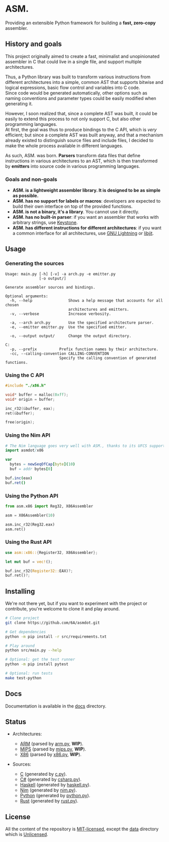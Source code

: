 ASM.
====

Providing an extensible Python framework for building a **fast, zero-copy** assembler.


## History and goals

This project originally aimed to create a fast, minimalist and unopinionated assembler in C
that could live in a single file, and support multiple architectures.

Thus, a Python library was built to transform various instructions from different architectures
into a simple, common AST that supports bitwise and logical expressions, basic flow control
and variables into C code.  
Since code would be generated automatically, other options such as naming conventions and parameter
types could be easily modified when generating it.

However, I soon realized that, since a complete AST was built, it could be easily to extend this
process to not only support C, but also other programming languages.  
At first, the goal was thus to produce bindings to the C API, which is *very* efficient; but since a
complete AST was built anyway, and that a mechanism already existed to distinguish source files and
include files, I decided to make the whole process available in different languages.

As such, ASM. was born. **Parsers** transform data files that define instructions in various architectures
to an AST, which is then transformed by **emitters** into source code in various programming languages.

### Goals and non-goals
- **ASM. is a lightweight assembler library. It is designed to be as simple as possible.**
- **ASM. has no support for labels or macros**: developers are expected to build their own
  interface on top of the provided functions.
- **ASM. is not a binary, it's a library**. You cannot use it directly.
- **ASM. has no built-in parser**: if you want an assembler that works with arbitrary strings, use
  [Keystone](https://www.keystone-engine.org).
- **ASM. has different instructions for different architectures**: if you want a common
  interface for all architectures, use [GNU Lightning](https://www.gnu.org/software/lightning)
  or [libjit](https://www.gnu.org/software/libjit).


## Usage

### Generating the sources
```
Usage: main.py [-h] [-v] -a arch.py -e emitter.py
               [-o output/]

Generate assembler sources and bindings.

Optional arguments:
  -h, --help                Shows a help message that accounts for all chosen
                            architectures and emitters.
  -v, --verbose             Increase verbosity.

  -a, --arch arch.py        Use the specified architecture parser.
  -e, --emitter emitter.py  Use the specified emitter.

  -o, --output output/      Change the output directory.

C:
  -p, --prefix          Prefix function names by their architecture.
  -cc, --calling-convention CALLING-CONVENTION
                        Specify the calling convention of generated functions.
```

### Using the C API
```c
#include "./x86.h"

void* buffer = malloc(0xff);
void* origin = buffer;

inc_r32(&buffer, eax);
ret(&buffer);

free(origin);
```

### Using the Nim API
```nim
# The Nim language goes very well with ASM., thanks to its UFCS support.
import asmdot/x86

var
  bytes = newSeqOfCap[byte](10)
  buf = addr bytes[0]

buf.inc(eax)
buf.ret()
```

### Using the Python API
```python
from asm.x86 import Reg32, X86Assembler

asm = X86Assembler(10)

asm.inc_r32(Reg32.eax)
asm.ret()
```

### Using the Rust API
```rust
use asm::x86::{Register32, X86Assembler};

let mut buf = vec!();

buf.inc_r32(Register32::EAX)?;
buf.ret()?;
```


## Installing
We're not there yet, but if you want to experiment with the project or contribute,
you're welcome to clone it and play around.

```bash
# Clone project
git clone https://github.com/6A/asmdot.git

# Get dependencies
python -m pip install -r src/requirements.txt

# Play around
python src/main.py --help

# Optional: get the test runner
python -m pip install pytest

# Optional: run tests
make test-python
```


## Docs
Documentation is available in the [docs](./docs) directory.


## Status
- Architectures:
  * [ARM](./src/data/arm.txt) (parsed by [arm.py](./src/arch/arm.py), **WIP**).
  * [MIPS](./src/data/mips.txt) (parsed by [mips.py](./src/arch/mips.py), **WIP**).
  * [X86](./src/data/x86.txt) (parsed by [x86.py](./src/arch/x86.py), **WIP**).

- Sources:
  * [C](./dist/c) (generated by [c.py](./src/lang/c.py)).
  * [C#](./dist/csharp) (generated by [csharp.py](./src/lang/csharp.py)).
  * [Haskell](./dist/haskell) (generated by [haskell.py](./src/lang/haskell.py)).
  * [Nim](./dist/nim) (generated by [nim.py](./src/lang/nim.py)).
  * [Python](./dist/python) (generated by [python.py](./src/lang/python.py)).
  * [Rust](./dist/rust) (generated by [rust.py](./src/lang/rust.py)).


## License
All the content of the repository is [MIT-licensed](./LICENSE.md), except the [data](./src/data)
directory which is [Unlicensed](http://unlicense.org).
